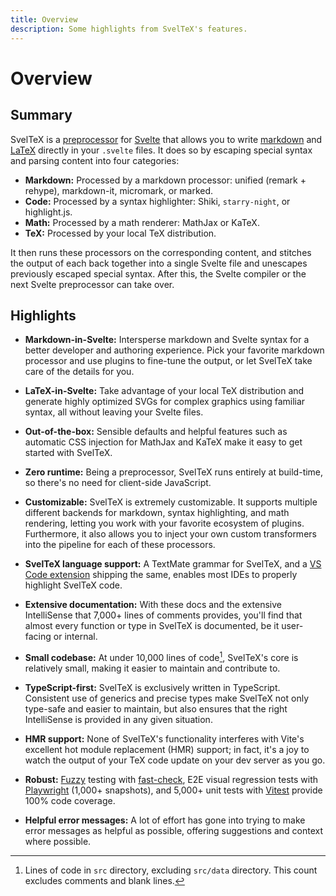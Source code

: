 ```yaml
---
title: Overview
description: Some highlights from SvelTeX's features.
---
```


<script lang="ts" setup>
import { PhGear, PhLightning, PhShieldCheck, PhPackage, PhFeather, PhBooks, PhVectorTwo, PhMarkdownLogo, PhCube, PhInfo, PhUmbrellaSimple, PhTextAlignLeft } from '@phosphor-icons/vue';
</script>

# Overview

## Summary

SvelTeX is a
[preprocessor](https://kit.svelte.dev/docs/integrations#preprocessors) for
[Svelte](https://svelte.dev/) that allows you to write
[markdown](https://en.wikipedia.org/wiki/Markdown) and
[LaTeX](https://en.wikipedia.org/wiki/LaTeX) directly in your `.svelte` files.
It does so by escaping special syntax and parsing content into four categories:

-   **Markdown:** Processed by a markdown processor: unified (remark + rehype), markdown-it, micromark, or marked.
-   **Code:** Processed by a syntax highlighter: Shiki, `starry-night`, or highlight.js.
-   **Math:** Processed by a math renderer: MathJax or KaTeX.
-   **TeX:** Processed by your local TeX distribution.

It then runs these processors on the corresponding content, and stitches the
output of each back together into a single Svelte file and unescapes previously
escaped special syntax. After this, the Svelte compiler or the next Svelte
preprocessor can take over.

## Highlights

<div class="features-list mt-8">


-   <PhMarkdownLogo :size="28" weight="duotone"/>

    **Markdown-in-Svelte:** Intersperse markdown and Svelte syntax for a better
    developer and authoring experience. Pick your favorite markdown processor
    and use plugins to fine-tune the output, or let SvelTeX take care of the
    details for you.

-   <PhVectorTwo :size="28" weight="duotone"/>

    **LaTeX-in-Svelte:** Take advantage of your local TeX distribution and
    generate highly optimized SVGs for complex graphics using familiar syntax,
    all without leaving your Svelte files.

-   <PhPackage :size="28" weight="duotone"/>

    **Out-of-the-box:** Sensible defaults and helpful features such as automatic
    CSS injection for MathJax and KaTeX make it easy to get started with
    SvelTeX.

-   <PhLightning :size="28" weight="duotone"/>

    **Zero runtime:** Being a preprocessor, SvelTeX runs entirely at build-time,
    so there's no need for client-side JavaScript.

-   <PhGear :size="28" weight="duotone"/>

    **Customizable:** SvelTeX is extremely customizable. It supports multiple
    different backends for markdown, syntax highlighting, and math rendering,
    letting you work with your favorite ecosystem of plugins. Furthermore, it
    also allows you to inject your own custom transformers into the pipeline for
    each of these processors.

-   <PhTextAlignLeft :size="28" weight="duotone"/>

    **SvelTeX language support:** A TextMate grammar for SvelTeX, and a [VS Code
    extension] shipping the same, enables most IDEs to properly highlight
    SvelTeX code.

-   <PhBooks :size="28" weight="duotone"/>

    **Extensive documentation:** With these docs and the extensive IntelliSense
    that 7,000+ lines of comments provides, you'll find that almost every
    function or type in SvelTeX is documented, be it user-facing or internal.

-   <PhFeather :size="28" weight="duotone"/>

    **Small codebase:** At under 10,000 lines of code[^1], SvelTeX's core is
    relatively small, making it easier to maintain and contribute to.

-   <PhShieldCheck :size="28" weight="duotone"/>

    **TypeScript-first:** SvelTeX is exclusively written in TypeScript.
    Consistent use of generics and precise types make SvelTeX not only type-safe
    and easier to maintain, but also ensures that the right IntelliSense is
    provided in any given situation.

-   <PhCube :size="28" weight="duotone"/>

    **HMR support:** None of SvelTeX's functionality interferes with Vite's
    excellent hot module replacement (HMR) support; in fact, it's a joy to watch
    the output of your TeX code update on your dev server as you go.

-   <PhUmbrellaSimple :size="28" weight="duotone"/>

    **Robust:** [Fuzzy](https://en.wikipedia.org/wiki/Fuzzing) testing with
    [fast-check](https://github.com/dubzzz/fast-check), E2E visual regression
    tests with [Playwright](https://playwright.dev/) (1,000+ snapshots), and
    5,000+ unit tests with [Vitest](https://vitest.dev/) provide 100% code
    coverage.

-   <PhInfo :size="28" weight="duotone"/>

    **Helpful error messages:** A lot of effort has gone into trying to make
    error messages as helpful as possible, offering suggestions and context
    where possible.

</div>

[^1]: Lines of code in `src` directory, excluding `src/data` directory. This
    count excludes comments and blank lines.

[VS Code extension]: https://marketplace.visualstudio.com/items?itemName=sveltex-preprocessor.sveltex
